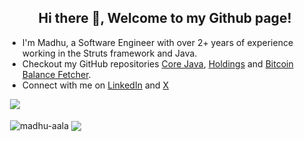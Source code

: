 <h2 align="center">Hi there 👋, Welcome to my Github page!</h2>
<ul>
  <li>I'm Madhu, a Software Engineer with over 2+ years of experience working in the Struts framework and Java.</li>
  <li>Checkout my GitHub repositories <a href = "https://github.com/madhu-aala/Core-Java">Core Java</a>, <a href = "https://github.com/madhu-aala/holdings">Holdings</a> and <a href = "https://github.com/madhu-aala/Bitcoin-Balance-Fetcher">Bitcoin Balance Fetcher</a>.</li>
  <li>Connect with me on <a href="https://www.linkedin.com/in/madhu-aala/">LinkedIn</a> and <a href="https://x.com/imMadhuA">X</a></li>
</ul>

&nbsp;![](https://komarev.com/ghpvc/?username=madhu-aala&color=brightgreen)
<p>&nbsp;<img align="center" src="https://github-readme-stats.vercel.app/api?username=madhu-aala&show_icons=true&locale=en" alt="madhu-aala" />
<img align="center" src="https://github-readme-stats.vercel.app/api/top-langs/?username=madhu-aala&layout=compact&hide_border=true&&langs_count=10&show_icons=true&theme=transparent" />
</p>
